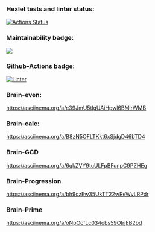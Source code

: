 ### Hexlet tests and linter status:
[![Actions Status](https://github.com/KonstantinShevlyakov/frontend-project-lvl1/workflows/hexlet-check/badge.svg)](https://github.com/KonstantinShevlyakov/frontend-project-lvl1/actions)

### Maintainability badge:
<a href="https://codeclimate.com/github/KonstantinShevlyakov/frontend-project-lvl1/maintainability"><img src="https://api.codeclimate.com/v1/badges/d089eb809e5b1b295034/maintainability" /></a>

### Github-Actions badge:
[![Linter](https://github.com/KonstantinShevlyakov/frontend-project-lvl1/actions/workflows/github-actions-project/badge.svg)](https://github.com/KonstantinShevlyakov/frontend-project-lvl1/actions)

### Brain-even:
https://asciinema.org/a/c39JmU5tlgUAiHpwl6BMlrWMB

### Brain-calc:
https://asciinema.org/a/B8zN5OFLTKkt6xSjdgD46bTD4

### Brain-GCD

https://asciinema.org/a/6qkZVY9tuULFpBFunpC9PZHEg


### Brain-Progression

https://asciinema.org/a/bh9czEw35UkTT22wReWvLRPdr

### Brain-Prime

https://asciinema.org/a/oNpOcfLc034obs59OIrjEB2bd
